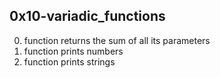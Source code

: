 ## 0x10-variadic_functions
0. function returns the sum of all its parameters
1. function prints numbers
2. function prints strings
